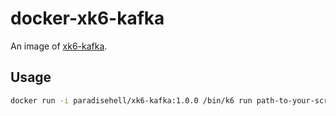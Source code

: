 # docker-xk6-kafka

An image of [xk6-kafka](https://github.com/mostafa/xk6-kafka).

## Usage

```bash
docker run -i paradisehell/xk6-kafka:1.0.0 /bin/k6 run path-to-your-script
```
